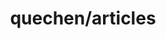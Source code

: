 ---
title: quechen/articles
url: https://github.com/quchen/articles
authors:
- David Luposchainsky
type: article
tags:
- miscellaneous
doHaskell-type: blog post
---